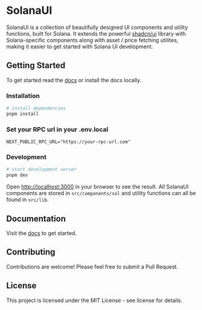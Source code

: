 # SolanaUI

SolanaUI is a collection of beautifully designed UI components and utility functions, built for Solana. It extends the powerful [shadcn/ui](https://ui.shadcn.com/) library with Solana-specific components along with asset / price fetching utilites, making it easier to get started with Solana UI development.

## Getting Started

To get started read the [docs](https://www.solanaui.dev/) or install the docs locally.

### Installation

```bash
# install dependencies
pnpm install
```

### Set your RPC url in your .env.local
```
NEXT_PUBLIC_RPC_URL="https://your-rpc-url.com"
```

### Development

```bash
# start development server
pnpm dev
```

Open [http://localhost:3000](http://localhost:3000) in your browser to see the result. All SolanaUI components are stored in `src/components/sol` and utility functions can all be found in `src/lib`.

## Documentation

Visit the [docs](https://www.solanaui.dev/docs) to get started.

## Contributing

Contributions are welcome! Please feel free to submit a Pull Request.

## License

This project is licensed under the MIT License - see license for details.
